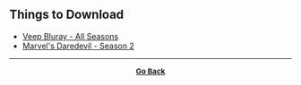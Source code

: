 ## Things to Download

  - [Veep Bluray - All Seasons](https://mega.nz/#F!UaQ0yKRS!CaZ_1eXdKrjvBpD7PHMUpQ)
  - [Marvel's Daredevil - Season 2](http://links.snahp.it/604md2hevc)

---

<p align="center">
  <b>
  <a href="https://gs1293.github.io/resource.html"> <font size="-1">Go Back</font></a>
  </b>
</p>
